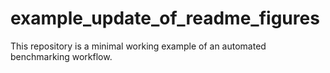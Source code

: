 # example_update_of_readme_figures
This repository is a minimal working example of an automated  benchmarking workflow.
